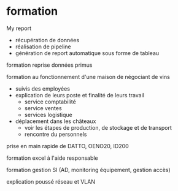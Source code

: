 # formation
My report 
- récupération de données
- réalisation de pipeline 
- génération de report automatique sous forme de tableau


formation reprise données primus 

formation au fonctionnement d'une maison de négociant de vins
- suivis des employées 
- explication de leurs poste et finalité de leurs travail
  - service comptabilité 
  - service ventes
  - services logistique
- déplacement dans les châteaux
  - voir les étapes de production, de stockage et de transport 
  - rencontre du personnels

prise en main rapide de DATTO, OENO20, ID200

formation excel à l'aide responsable 

formation gestion SI (AD, monitoring équipement, gestion accès)

explication poussé réseau  et VLAN



